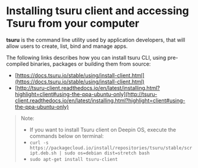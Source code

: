 # Installing tsuru client and accessing Tsuru from your computer

**tsuru** is the command line utility used by application developers, that will allow users to create, list, bind and manage apps.

The following links describes how you can install tsuru CLI, using pre-compiled binaries, packages or building them from source:

* [https://docs.tsuru.io/stable/using/install-client.html](https://docs.tsuru.io/stable/using/install-client.html)
* [http://tsuru-client.readthedocs.io/en/latest/installing.html?highlight=client#using-the-ppa-ubuntu-only](http://tsuru-client.readthedocs.io/en/latest/installing.html?highlight=client#using-the-ppa-ubuntu-only)

> Note:
> * If you want to install Tsuru client on Deepin OS, execute the commands below on terminal:
> * `curl -s https://packagecloud.io/install/repositories/tsuru/stable/script.deb.sh | sudo os=debian dist=stretch bash`
> * `sudo apt-get install tsuru-client`